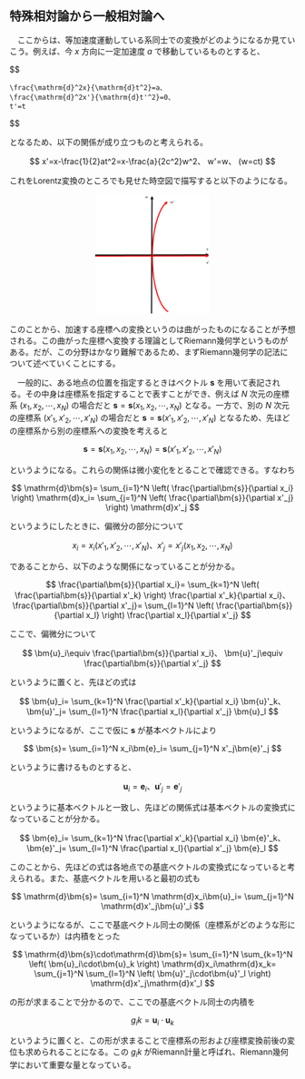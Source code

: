 
## 特殊相対論から一般相対論へ

　ここからは、等加速度運動している系同士での変換がどのようになるか見ていこう。例えば、今 $x$ 方向に一定加速度 $a$ で移動しているものとすると、

$$

    \frac{\mathrm{d}^2x}{\mathrm{d}t^2}=a、
    \frac{\mathrm{d}^2x'}{\mathrm{d}t'^2}=0、
    t'=t
$$

となるため、以下の関係が成り立つものと考えられる。

$$
    x'=x-\frac{1}{2}at^2=x-\frac{a}{2c^2}w^2、
    w'=w、
    (w=ct)
$$

これをLorentz変換のところでも見せた時空図で描写すると以下のようになる。
<p align="center">
    <img width="40%" src="images/const.png">
</p>
このことから、加速する座標への変換というのは曲がったものになることが予想される。この曲がった座標へ変換する理論としてRiemann幾何学というものがある。だが、この分野はかなり難解であるため、まずRiemann幾何学の記法について述べていくことにする。

　一般的に、ある地点の位置を指定するときはベクトル $\bm{s}$ を用いて表記される。その中身は座標系を指定することで表すことができ、例えば $N$ 次元の座標系 $(x_1,x_2,\cdots,x_N)$ の場合だと $\bm{s}=\bm{s}(x_1,x_2,\cdots,x_N)$ となる。一方で、別の $N$ 次元の座標系 $(x'_1,x'_2,\cdots,x'_N)$ の場合だと $\bm{s}=\bm{s}(x'_1,x'_2,\cdots,x'_N)$ となるため、先ほどの座標系から別の座標系への変換を考えると

$$
    \bm{s}=
    \bm{s}(x_1,x_2,\cdots,x_N)=
    \bm{s}(x'_1,x'_2,\cdots,x'_N)
$$

というようになる。これらの関係は微小変化をとることで確認できる。すなわち

$$
    \mathrm{d}\bm{s}=
    \sum_{i=1}^N
    \left(
        \frac{\partial\bm{s}}{\partial x_i}
    \right)
    \mathrm{d}x_i=
    \sum_{j=1}^N
    \left(
        \frac{\partial\bm{s}}{\partial x'_j}
    \right)
    \mathrm{d}x'_j
$$

というようにしたときに、偏微分の部分について

$$
    x_i=x_i(x'_1,x'_2,\cdots,x'_N)、
    x'_j=x'_j(x_1,x_2,\cdots,x_N)
$$

であることから、以下のような関係になっていることが分かる。

$$
    \frac{\partial\bm{s}}{\partial x_i}=
    \sum_{k=1}^N
    \left(
        \frac{\partial\bm{s}}{\partial x'_k}
    \right)
    \frac{\partial x'_k}{\partial x_i}、
    \frac{\partial\bm{s}}{\partial x'_j}=
    \sum_{l=1}^N
    \left(
        \frac{\partial\bm{s}}{\partial x_l}
    \right)
    \frac{\partial x_l}{\partial x'_j}
$$

ここで、偏微分について

$$
    \bm{u}_i\equiv
    \frac{\partial\bm{s}}{\partial x_i}、
    \bm{u}'_j\equiv
    \frac{\partial\bm{s}}{\partial x'_j}
$$

というように置くと、先ほどの式は

$$
    \bm{u}_i=
    \sum_{k=1}^N
    \frac{\partial x'_k}{\partial x_i}
    \bm{u}'_k、
    \bm{u}'_j=
    \sum_{l=1}^N
    \frac{\partial x_l}{\partial x'_j}
    \bm{u}_l
$$

というようになるが、ここで仮に $\bm{s}$ が基本ベクトルにより

$$
    \bm{s}=
    \sum_{i=1}^N x_i\bm{e}_i=
    \sum_{j=1}^N x'_j\bm{e}'_j
$$

というように書けるものとすると、

$$
    \bm{u}_i=\bm{e}_i、
    \bm{u}'_j=\bm{e}'_j
$$

というように基本ベクトルと一致し、先ほどの関係式は基本ベクトルの変換式になっていることが分かる。

$$
    \bm{e}_i=
    \sum_{k=1}^N
    \frac{\partial x'_k}{\partial x_i}
    \bm{e}'_k、
    \bm{e}'_j=
    \sum_{l=1}^N
    \frac{\partial x_l}{\partial x'_j}
    \bm{e}_l
$$

このことから、先ほどの式は各地点での基底ベクトルの変換式になっていると考えられる。また、基底ベクトルを用いると最初の式も

$$
    \mathrm{d}\bm{s}=
    \sum_{i=1}^N
    \mathrm{d}x_i\bm{u}_i=
    \sum_{j=1}^N
    \mathrm{d}x'_j\bm{u}'_i
$$

というようになるが、ここで基底ベクトル同士の関係（座標系がどのような形になっているか）は内積をとった

$$
    \mathrm{d}\bm{s}\cdot\mathrm{d}\bm{s}=
    \sum_{i=1}^N
    \sum_{k=1}^N
    \left(
        \bm{u}_i\cdot\bm{u}_k
    \right)
    \mathrm{d}x_i\mathrm{d}x_k=
    \sum_{j=1}^N
    \sum_{l=1}^N
    \left(
        \bm{u}'_j\cdot\bm{u}'_l
    \right)
    \mathrm{d}x'_j\mathrm{d}x'_l
$$

の形が求まることで分かるので、ここでの基底ベクトル同士の内積を

$$
    g_ik=\bm{u}_i\cdot\bm{u}_k
$$

というように置くと、この形が求まることで座標系の形および座標変換前後の変位も求められることになる。この $g_ik$ がRiemann計量と呼ばれ、Riemann幾何学において重要な量となっている。